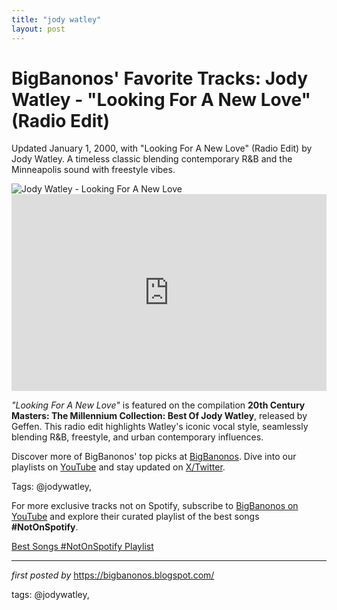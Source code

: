 ```yaml
---
title: "jody watley"
layout: post
---
```

<!-- Post Title -->
<h1 >BigBanonos' Favorite Tracks: Jody Watley - "Looking For A New Love" (Radio Edit)</h1> <!-- Introductory Text -->
<p >Updated January 1, 2000, with "Looking For A New Love" (Radio Edit) by Jody Watley. A timeless classic blending contemporary R&B and the Minneapolis sound with freestyle vibes.</p> <!-- Featured Image -->
<div > <img src="https://upload.wikimedia.org/wikipedia/commons/thumb/4/4b/Jody_Watley_Capital_Pride_-_10.jpg/640px-Jody_Watley_Capital_Pride_-_10.jpg" alt="Jody Watley - Looking For A New Love" />
</div> <!-- YouTube Video Embed -->
<div > <iframe width="100%" height="315" src="https://www.youtube.com/embed/YQL-B3PNkeI" title="Jody Watley - 'Looking For A New Love' (Official Music Video)" frameborder="0" allow="accelerometer; autoplay; encrypted-media; gyroscope; picture-in-picture; web-share" referrerpolicy="strict-origin-when-cross-origin" allowfullscreen></iframe>
</div> <!-- Song Information -->
<div > <p><em>"Looking For A New Love"</em> is featured on the compilation <strong>20th Century Masters: The Millennium Collection: Best Of Jody Watley</strong>, released by Geffen. This radio edit highlights Watley's iconic vocal style, seamlessly blending R&B, freestyle, and urban contemporary influences.</p>
</div> <!-- Footer Links -->
<div > <p>Discover more of BigBanonos' top picks at <a href="https://bigbanonos.blogspot.com/" target="_blank">BigBanonos</a>. Dive into our playlists on <a href="https://www.youtube.com/@BigBanonos" target="_blank">YouTube</a> and stay updated on <a href="https://x.com/bigbanonos" target="_blank">X/Twitter</a>.</p>
</div> <!-- Tags -->
<p >Tags: @jodywatley,</p>


<!--Subscribe and Playlist Links-->
<div>
    <p>For more exclusive tracks not on Spotify, subscribe to <a href="https://www.youtube.com/@BigBanonos" target="_blank">BigBanonos on YouTube</a> and explore their curated playlist of the best songs <strong>#NotOnSpotify</strong>.</p>
    <p><a href="https://www.youtube.com/playlist?list=PLtuNtuTatqI0kFahUCbtbfenC_ET5O_tr" target="_blank">Best Songs #NotOnSpotify Playlist<br /></a></p></div>

<hr />

<p><em>first posted by</em> <a href="https://bigbanonos.blogspot.com/" rel="noopener" target="_new">https://bigbanonos.blogspot.com/</a></p>

<p>tags: @jodywatley,</p>
